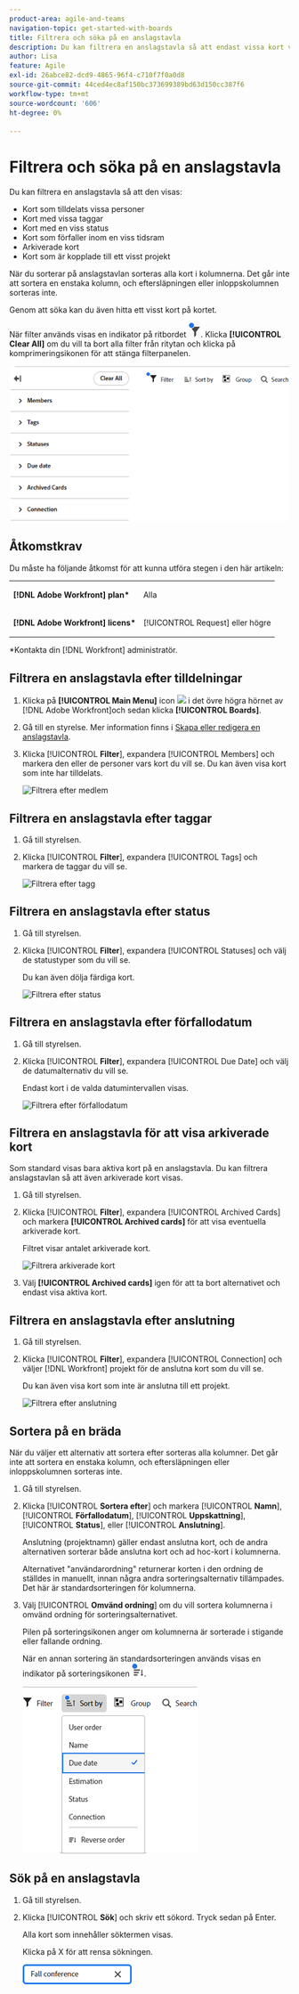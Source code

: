 ```yaml
---
product-area: agile-and-teams
navigation-topic: get-started-with-boards
title: Filtrera och söka på en anslagstavla
description: Du kan filtrera en anslagstavla så att endast vissa kort visas.
author: Lisa
feature: Agile
exl-id: 26abce82-dcd9-4865-96f4-c710f7f0a0d8
source-git-commit: 44ced4ec8af150bc373699389bd63d150cc387f6
workflow-type: tm+mt
source-wordcount: '606'
ht-degree: 0%

---
```


# Filtrera och söka på en anslagstavla

Du kan filtrera en anslagstavla så att den visas:

* Kort som tilldelats vissa personer
* Kort med vissa taggar
* Kort med en viss status
* Kort som förfaller inom en viss tidsram
* Arkiverade kort
* Kort som är kopplade till ett visst projekt

När du sorterar på anslagstavlan sorteras alla kort i kolumnerna. Det går inte att sortera en enstaka kolumn, och eftersläpningen eller inloppskolumnen sorteras inte.

Genom att söka kan du även hitta ett visst kort på kortet.

När filter används visas en indikator på ritbordet ![Filter använt på bräde](assets/boards-filterapplied-30x30.png). Klicka **[!UICONTROL Clear All]** om du vill ta bort alla filter från ritytan och klicka på komprimeringsikonen för att stänga filterpanelen.

![Panelen Filter](assets/boards-all-filters-collapsed-0823.png)

## Åtkomstkrav

Du måste ha följande åtkomst för att kunna utföra stegen i den här artikeln:

<table style="table-layout:auto"> 
 <col> 
 <col> 
 <tbody> 
  <tr> 
   <td role="rowheader"><strong>[!DNL Adobe Workfront] plan*</strong></td> 
   <td> <p>Alla</p> </td> 
  </tr> 
  <tr> 
   <td role="rowheader"><strong>[!DNL Adobe Workfront] licens*</strong></td> 
   <td> <p>[!UICONTROL Request] eller högre</p> </td> 
  </tr> 
 </tbody> 
</table>

&#42;Kontakta din [!DNL Workfront] administratör.

## Filtrera en anslagstavla efter tilldelningar

1. Klicka på **[!UICONTROL Main Menu]** icon ![](assets/main-menu-icon.png) i det övre högra hörnet av [!DNL Adobe Workfront]och sedan klicka **[!UICONTROL Boards]**.
1. Gå till en styrelse. Mer information finns i [Skapa eller redigera en anslagstavla](../../agile/get-started-with-boards/create-edit-board.md).
1. Klicka [!UICONTROL **Filter**], expandera [!UICONTROL Members] och markera den eller de personer vars kort du vill se. Du kan även visa kort som inte har tilldelats.

   ![Filtrera efter medlem](assets/boards-filter-by-assignees-0822.png)

## Filtrera en anslagstavla efter taggar

1. Gå till styrelsen.
1. Klicka [!UICONTROL **Filter**], expandera [!UICONTROL Tags] och markera de taggar du vill se.

   ![Filtrera efter tagg](assets/boards-filter-by-tags-0822.png)

## Filtrera en anslagstavla efter status

1. Gå till styrelsen.
1. Klicka [!UICONTROL **Filter**], expandera [!UICONTROL Statuses] och välj de statustyper som du vill se.

   Du kan även dölja färdiga kort.

   ![Filtrera efter status](assets/boards-filter-by-status-0822.png)

## Filtrera en anslagstavla efter förfallodatum

1. Gå till styrelsen.
1. Klicka [!UICONTROL **Filter**], expandera [!UICONTROL Due Date] och välj de datumalternativ du vill se.

   Endast kort i de valda datumintervallen visas.

   ![Filtrera efter förfallodatum](assets/boards-filter-by-due-date-0822.png)

## Filtrera en anslagstavla för att visa arkiverade kort

Som standard visas bara aktiva kort på en anslagstavla. Du kan filtrera anslagstavlan så att även arkiverade kort visas.

1. Gå till styrelsen.
1. Klicka [!UICONTROL **Filter**], expandera [!UICONTROL Archived Cards] och markera **[!UICONTROL Archived cards]** för att visa eventuella arkiverade kort.

   Filtret visar antalet arkiverade kort.

   ![Filtrera arkiverade kort](assets/boards-filter-by-archived-cards_0822.png)

1. Välj **[!UICONTROL Archived cards]** igen för att ta bort alternativet och endast visa aktiva kort.

## Filtrera en anslagstavla efter anslutning

1. Gå till styrelsen.
1. Klicka [!UICONTROL **Filter**], expandera [!UICONTROL Connection] och väljer [!DNL Workfront] projekt för de anslutna kort som du vill se.

   Du kan även visa kort som inte är anslutna till ett projekt.

   ![Filtrera efter anslutning](assets/boards-filter-by-connection.png)

## Sortera på en bräda

När du väljer ett alternativ att sortera efter sorteras alla kolumner. Det går inte att sortera en enstaka kolumn, och eftersläpningen eller inloppskolumnen sorteras inte.

1. Gå till styrelsen.
1. Klicka [!UICONTROL **Sortera efter**] och markera [!UICONTROL **Namn**], [!UICONTROL **Förfallodatum**], [!UICONTROL **Uppskattning**], [!UICONTROL **Status**], eller [!UICONTROL **Anslutning**].

   Anslutning (projektnamn) gäller endast anslutna kort, och de andra alternativen sorterar både anslutna kort och ad hoc-kort i kolumnerna.

   Alternativet &quot;användarordning&quot; returnerar korten i den ordning de ställdes in manuellt, innan några andra sorteringsalternativ tillämpades. Det här är standardsorteringen för kolumnerna.

1. Välj [!UICONTROL **Omvänd ordning**] om du vill sortera kolumnerna i omvänd ordning för sorteringsalternativet.

   Pilen på sorteringsikonen anger om kolumnerna är sorterade i stigande eller fallande ordning.

   När en annan sortering än standardsorteringen används visas en indikator på sorteringsikonen ![Sortering används](assets/sort-applied-boards.png).

   ![Sortera efter kolumner på en anslagstavla](assets/sort-by-columns-in-board.png)

## Sök på en anslagstavla

1. Gå till styrelsen.
1. Klicka [!UICONTROL **Sök**] och skriv ett sökord. Tryck sedan på Enter.

   Alla kort som innehåller söktermen visas.

   Klicka på X för att rensa sökningen.

   ![Sök efter kort på en anslagstavla](assets/boards-searchbox.png)
